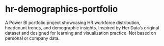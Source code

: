 # hr-demographics-portfolio
A Power BI portfolio project showcasing HR workforce distribution, headcount trends, and demographic insights. Inspired by Her Data’s original dataset and designed for learning and visualization practice. Not based on personal or company data.
